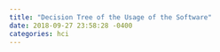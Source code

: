 ```yaml
---
title: "Decision Tree of the Usage of the Software"
date: 2018-09-27 23:58:28 -0400
categories: hci
---
```


